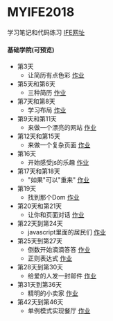 # MYIFE2018  

学习笔记和代码练习 [IFE网址](http://ife.baidu.com/)

#### 基础学院(可预览)
* 第3天 
  * 让简历有点色彩  [作业](https://cool-orange.github.io/IFE2018/03/resume.html)  
* 第5天和第6天 
  * 三种简历  [作业](https://cool-orange.github.io/IFE2018/05/ife_resume.html)
* 第7天和第8天 
  * 学习布局  [作业](https://cool-orange.github.io/IFE2018/06/layout_2.html)
* 第9天和第11天 
  * 来做一个漂亮的网站  [作业](https://cool-orange.github.io/IFE2018/07/Web.html)
* 第12天和第15天
  * 来做一个复杂页面  [作业](https://cool-orange.github.io/IFE2018/08/08.html)
* 第16天
  * 开始感受js的乐趣  [作业](https://cool-orange.github.io/IFE2018/09/the_joy_of_Js.html) 
* 第17天和第18天
  * "如果"可以"重来"  [作业](https://cool-orange.github.io/IFE2018/10/Silly_story_generator.html)
* 第19天
  * 找到那个Dom  [作业](https://cool-orange.github.io/IFE2018/11/Dom.html)
* 第20天和第21天
  * 让你和页面对话 [作业](https://cool-orange.github.io/IFE2018/12/20-21.html)
* 第22天到第24天
  * javascript里面的居民们 [作业](https://cool-orange.github.io/IFE2018/13/22-24.html)
* 第25天到第27天
  * 倒数开始滴滴答答 [作业](https://cool-orange.github.io/IFE2018/14/函数.html)
  * 正则表达式 [作业](https://cool-orange.github.io/IFE2018/14/正则表达式.html)
* 第28天到第30天
  * 给爱的人发一封邮件 [作业](https://cool-orange.github.io/IFE2018/15/email.html)
* 第31天到第36天
  * 精明的小卖家 [作业](https://cool-orange.github.io/IFE2018/16/smartSeller.html)
* 第42天到第46天
  * 单例模式实现餐厅 [作业](https://cool-orange.github.io/IFE2018/17/singleMode.html)
